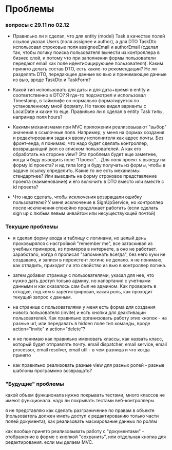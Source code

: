 # Проблемы

### вопросы с 29.11 по 02.12

* Правильно ли я сделал, что для entity (model) Task в качестве полей ссылок указал Users (поля assignee и author), а для
DTO TaskDto использовал строковые поля assigneeEmail и authorEmail (сделал так, чтобы логику поиска пользователя вынести
из контроллера в бизнес слой, и потому что при заполнении формы пользователи передают email как поле идентифицирующее
пользователя). Каким принято делать состав DTO, есть какие-то рекомендации? Не ли разделять DTO, передающее данные
во вью и принимающее данные из вью, вроде TaskDto и TaskForm?

* Какой тип использовать для даты и для дата+время в entity и соответственно в DTO? Я где-то подсмотрел и использовал
Timestamp, в таймлифе он нормально форматируется по установленному мной формату. Но также видел варианты с LocalDate
и какие то еще.
Правильно ли я сделал в entity Task типы, например поля hours?

* Какими механизмами при MVC приложении реализовывают "выбор" значения в ссылочные поля. Например, у меня на формах
создания и редактирования задач я ввожу исполнителя как адрес почты. Без фронт-енда, я понимаю, что надо будет сделать
контроллер, возвращающий json со списком пользователей. А как его обработать на стороне view? Эта проблема будет еще
заметнее, когда я буду выводить поле "Проект"...
Для поля проект я выведу на форму id проекта? и ид типа long и буду получать из формы, чтобы в задаче ссылку определить.
Какие то же есть механизмы стендартнее? Или выводить на форму строковое представление проекта (наименование) и его
включить в DTO вместо или вместе с id проекта?

* Что надо сделать, чтобы исключения возвращали ошибку пользователю? У меня исключение в SignUpService, но контроллер
после исключения спокойно продолжает работать (если сделать sign up с любым левым инвайтом или несуществующей почтой)

### Текущие проблемы

* я сделал форму входа и таблицу с логинами, но целый день проковырялся с настройкой "remember me", все затаскивал из 
учебных примеров, из примеров в интернете, а оно не работает. заработало, когда я прописал "запоминать всегда", без 
него куки не создавало, и записи в персистент логинс не делало. я не понимаю, как отладить, приходит ли это свойство 
из вью в контроллер логина.

* затем добавил страницу с пользователями, указал для нее, что нужно дать доступ только админу, но напортачил с учетными 
данными и как оказалось сам был не админом. Как проверить в отладке, под кем я зарегистрирован, какая роль, как проходит
текущий запрос к данным.

* на странице с пользователями у меня есть форма для создания нового пользователя (invite) и есть кнопки для деактивации
пользователей. Как правильно организовать работу этих кнопок - на разные url, или передавать в hidden поле тип команды,
вроде action="invite" и action="delete"?

* я не понимаю как правильно именовать классы, как назвать класс, который будет отправлять почту. email dispatcher, 
email service, email processor, email resolver, email util - в чем разница и что когда принято

* как правильно реализовать разные view для разных ролей - разные шаблоны программно возвращать?

### "Будущие" проблемы

какой объем функционала нужно покрывать тестами, много классов не имеют функционала. надо ли покрывать тестами 
веб-контроллеры

я не представляю как сделать разграничение по правам в объекте (пользователь должен иметь доступ к редактированию только
части полей документа), как реализовать маскирование данных по ролям

как вообще принято реализовывать работу с "документами" - отображение в форме с кнопкой "сохранить", или отдельная 
кнопка для редактирования. если мы делаем MVC.
